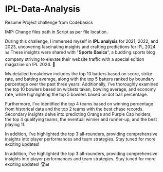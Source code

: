 # IPL-Data-Analysis
Resume Project challenge from Codebasics

IMP: Change files path in Script as per file location.

During this challenge, I immersed myself in 𝐈𝐏𝐋 𝐚𝐧𝐚𝐥𝐲𝐬𝐢𝐬 for 2021, 2022, and 2023, uncovering fascinating insights and crafting predictions for IPL 2024. 📊 These insights were shared with "𝐒𝐩𝐨𝐫𝐭𝐬 𝐁𝐚𝐬𝐢𝐜𝐬", a budding sports blog company striving to elevate their website traffic with a special edition magazine on IPL 2024. 📰

My detailed breakdown includes the top 10 batters based on score, strike rate, and batting average, along with the top 5 batters ranked by boundary percentage over the past three years. Additionally, I've thoroughly examined the top 10 bowlers based on wickets taken, bowling average, and economy rate, while highlighting the top 5 bowlers based on dot ball percentage.

Furthermore, I've identified the top 4 teams based on winning percentage from historical data and the top 2 teams with the best chase records. Secondary insights delve into predicting Orange and Purple Cap holders, the top 4 qualifying teams, the eventual winner and runner-up, and the best playing 11.

In addition, I've highlighted the top 3 all-rounders, providing comprehensive insights into player performances and team strategies. Stay tuned for more exciting updates!

In addition, I've highlighted the top 3 all-rounders, providing comprehensive insights into player performances and team strategies. Stay tuned for more exciting updates! 🏆📊
